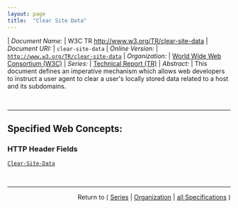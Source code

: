 ```yaml
---
layout: page
title:  "Clear Site Data"
---
```


| *Document Name:* | W3C TR http://www.w3.org/TR/clear-site-data
| *Document URI:* | `clear-site-data`
| *Online Version:* | [`http://www.w3.org/TR/clear-site-data`](http://www.w3.org/TR/clear-site-data)
| *Organization:* | [World Wide Web Consortium (W3C)](..  "List of specification series by this organization")
| *Series:* | [Technical Report (TR)](.  "List of specifications in this series")
| *Abstract:* | This document defines an imperative mechanism which allows web developers to instruct a user agent to clear a user's locally stored data related to a host and its subdomains.

<br/>
<hr/>

## Specified Web Concepts:

### HTTP Header Fields

[`Clear-Site-Data`](/concepts/http-header/Clear-Site-Data "The Clear-Site-Data HTTP response header field sends a signal to the user agent that it ought to remove all data of a certain set of types.")



<br/>
<hr/>

<p style="text-align: right">Return to ( <a href="./">Series</a> | <a href="../">Organization</a> | <a href="../../">all Specifications</a> )</p>